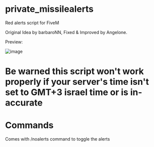 # private_missilealerts
Red alerts script for FiveM

Original Idea by barbaroNN, Fixed & Improved by Angelone.

Preview:


![image](https://github.com/user-attachments/assets/fcff08df-e38e-4a79-9889-73c914c2976a)

# Be warned this script won't work properly if your server's time isn't set to GMT+3 israel time or is in-accurate

# Commands
Comes with /noalerts command to toggle the alerts